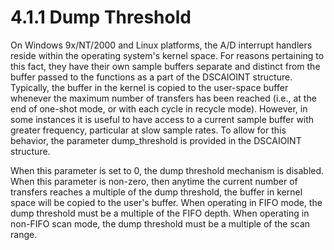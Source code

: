 # 4.1.1 Dump Threshold

On Windows 9x/NT/2000 and Linux platforms, the A/D interrupt handlers reside within the operating system's kernel space. For reasons pertaining to this fact, they have their own sample buffers separate and distinct from the buffer passed to the functions as a part of the DSCAIOINT structure. Typically, the buffer in the kernel is copied to the user-space buffer whenever the maximum number of transfers has been reached \(i.e., at the end of one-shot mode, or with each cycle in recycle mode\). However, in some instances it is useful to have access to a current sample buffer with greater frequency, particular at slow sample rates. To allow for this behavior, the parameter dump\_threshold is provided in the DSCAIOINT structure.

When this parameter is set to 0, the dump threshold mechanism is disabled. When this parameter is non-zero, then anytime the current number of transfers reaches a multiple of the dump threshold, the buffer in kernel space will be copied to the user's buffer. When operating in FIFO mode, the dump threshold must be a multiple of the FIFO depth. When operating in non-FIFO scan mode, the dump threshold must be a multiple of the scan range.

